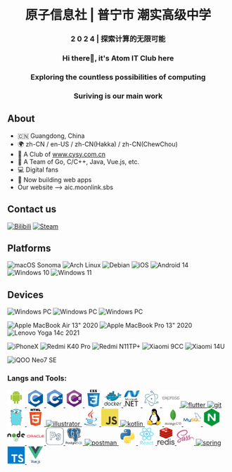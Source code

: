 
<h1 align = center> 原子信息社 | 普宁市 潮实高级中学</h1>
<h3 align="center">2 0 2 4  |  探索计算的无限可能</h3>

<h3 align="center">Hi there👋, it's Atom IT Club here</h3>
<h3 align="center">Exploring the countless possibilities of computing</h3>
<h3 align="center">Suriving is our main work</h3>

## About
- 🇨🇳 Guangdong, China
- 🌍 zh-CN / en-US / zh-CN(Hakka) / zh-CN(ChewChou)
- 📖 A Club of www.cysy.com.cn
- 🌱 A Team of Go, C/C++, Java, Vue.js, etc.
- 💻 Digital fans
- 🔨 Now building web apps
- Our website --> aic.moonlink.sbs

## Contact us
[![Bilibili](https://img.shields.io/badge/Bilibili-fb7299?logo=bilibili&logoColor=fff)](https://space.bilibili.com/3493095312197931)
[![Steam](https://img.shields.io/badge/Steam-14487b.svg?logo=steam&logoColor=white)](https://steamcommunity.com/id/sye_rain/)


## Platforms
![macOS Sonoma](https://img.shields.io/badge/MacOS%20Sonoma-a2aaad?logo=apple&logoColor=F0F0F0)
![Arch Linux](https://img.shields.io/badge/Arch%20Linux-3EA5D9?logo=archlinux&logoColor=fff)
![Debian](https://img.shields.io/badge/Debian%20-A81D33?logo=debian&logoColor=fff)
![iOS](https://img.shields.io/badge/iOS-000000?logo=apple&logoColor=ffffff)
![Android 14](https://img.shields.io/badge/Android%2014-3DDC84?logo=android&logoColor=white)
![Windows 10](https://custom-icon-badges.demolab.com/badge/Windows%2010-0078D6?logo=windows11&logoColor=white)
![Windows 11](https://custom-icon-badges.demolab.com/badge/Windows%2011-0078D6?logo=windows11&logoColor=white)

## Devices
![Windows PC](https://custom-icon-badges.demolab.com/badge/Windows%20PC%209900K-0078D6?logo=windows11&logoColor=white)
![Windows PC](https://custom-icon-badges.demolab.com/badge/Windows%20PC%2012600K-0078D6?logo=windows11&logoColor=white)
![Windows PC](https://custom-icon-badges.demolab.com/badge/Windows%20PC%209600K-0078D6?logo=windows11&logoColor=white)

![Apple MacBook Air 13" 2020](https://img.shields.io/badge/MacBook%20Air%2013%22%202020%20M1-a2aaad?style=flat-square&logo=apple&logoColor=ffffff)
![Apple MacBook Pro 13" 2020](https://img.shields.io/badge/MacBook%20Pro%2013%22%202020-a2aaad?style=flat-square&logo=apple&logoColor=ffffff)
![Lenovo Yoga 14c 2021](https://img.shields.io/badge/Lenovo%20Yoga%2014c%202021-e2231a?style=flat-square&logo=lenovo&logoColor=ffffff)

![iPhoneX](https://img.shields.io/badge/iPhone%20X-000000?logo=apple&logoColor=ffffff)
![Redmi K40 Pro](https://img.shields.io/badge/Redmi%20K40%20Pro-ff6900?style=flat-square&logo=xiaomi&logoColor=ffffff)
![Redmi N11TP+](https://img.shields.io/badge/Redmi%20N11TP+-ff6900?style=flat-square&logo=xiaomi&logoColor=ffffff)
![Xiaomi 9CC](https://img.shields.io/badge/Xiaomi%209CC-ff6900?style=flat-square&logo=xiaomi&logoColor=ffffff)
![Xiaomi 14U](https://img.shields.io/badge/Xiaomi%2014U-ff6900?style=flat-square&logo=xiaomi&logoColor=ffffff)

![iQOO Neo7 SE](https://img.shields.io/badge/iQOO%20Neo7%20SE-3498DB?style=flat-square&logo=vivo&logoColor=ffffff)

<h3 align="left">Langs and Tools:</h3>


<p align="left"> 
  <a href="https://developer.android.com" target="_blank" rel="noreferrer"> <img src="https://raw.githubusercontent.com/devicons/devicon/master/icons/android/android-original-wordmark.svg" alt="android" width="40" height="40"/> </a> 
  <a href="https://www.cprogramming.com/" target="_blank" rel="noreferrer"> <img src="https://raw.githubusercontent.com/devicons/devicon/master/icons/c/c-original.svg" alt="c" width="40" height="40"/> </a>
  <a href="https://www.w3schools.com/cpp/" target="_blank" rel="noreferrer"> <img src="https://raw.githubusercontent.com/devicons/devicon/master/icons/cplusplus/cplusplus-original.svg" alt="cplusplus" width="40" height="40"/> </a>
  <a href="https://www.w3schools.com/cs/" target="_blank" rel="noreferrer"> <img src="https://raw.githubusercontent.com/devicons/devicon/master/icons/csharp/csharp-original.svg" alt="csharp" width="40" height="40"/> </a>
  <a href="https://www.w3schools.com/css/" target="_blank" rel="noreferrer"> <img src="https://raw.githubusercontent.com/devicons/devicon/master/icons/css3/css3-original-wordmark.svg" alt="css3" width="40" height="40"/> </a> 
  <a href="https://www.docker.com/" target="_blank" rel="noreferrer"> <img src="https://raw.githubusercontent.com/devicons/devicon/master/icons/docker/docker-original-wordmark.svg" alt="docker" width="40" height="40"/> </a>
  <a href="https://dotnet.microsoft.com/" target="_blank" rel="noreferrer"> <img src="https://raw.githubusercontent.com/devicons/devicon/master/icons/dot-net/dot-net-original-wordmark.svg" alt="dotnet" width="40" height="40"/> </a>
  <a href="https://www.electronjs.org" target="_blank" rel="noreferrer"> <img src="https://raw.githubusercontent.com/devicons/devicon/master/icons/electron/electron-original.svg" alt="electron" width="40" height="40"/> </a>
  <a href="https://expressjs.com" target="_blank" rel="noreferrer"> <img src="https://raw.githubusercontent.com/devicons/devicon/master/icons/express/express-original-wordmark.svg" alt="express" width="40" height="40"/> </a> 
  <a href="https://flutter.dev" target="_blank" rel="noreferrer"> <img src="https://www.vectorlogo.zone/logos/flutterio/flutterio-icon.svg" alt="flutter" width="40" height="40"/> </a> 
  <a href="https://git-scm.com/" target="_blank" rel="noreferrer"> <img src="https://www.vectorlogo.zone/logos/git-scm/git-scm-icon.svg" alt="git" width="40" height="40"/> </a>
  <a href="https://golang.org" target="_blank" rel="noreferrer"> <img src="https://raw.githubusercontent.com/devicons/devicon/master/icons/go/go-original.svg" alt="go" width="40" height="40"/> </a>
  <a href="https://www.w3.org/html/" target="_blank" rel="noreferrer"> <img src="https://raw.githubusercontent.com/devicons/devicon/master/icons/html5/html5-original-wordmark.svg" alt="html5" width="40" height="40"/> </a> 
  <a href="https://www.adobe.com/in/products/illustrator.html" target="_blank" rel="noreferrer"> <img src="https://www.vectorlogo.zone/logos/adobe_illustrator/adobe_illustrator-icon.svg" alt="illustrator" width="40" height="40"/> </a>
  <a href="https://www.java.com" target="_blank" rel="noreferrer"> <img src="https://raw.githubusercontent.com/devicons/devicon/master/icons/java/java-original.svg" alt="java" width="40" height="40"/> </a>
  <a href="https://developer.mozilla.org/en-US/docs/Web/JavaScript" target="_blank" rel="noreferrer"> <img src="https://raw.githubusercontent.com/devicons/devicon/master/icons/javascript/javascript-original.svg" alt="javascript" width="40" height="40"/> </a> 
  <a href="https://kotlinlang.org" target="_blank" rel="noreferrer"> <img src="https://www.vectorlogo.zone/logos/kotlinlang/kotlinlang-icon.svg" alt="kotlin" width="40" height="40"/> </a>
  <a href="https://www.linux.org/" target="_blank" rel="noreferrer"> <img src="https://raw.githubusercontent.com/devicons/devicon/master/icons/linux/linux-original.svg" alt="linux" width="40" height="40"/> </a> 
  <a href="https://www.mongodb.com/" target="_blank" rel="noreferrer"> <img src="https://raw.githubusercontent.com/devicons/devicon/master/icons/mongodb/mongodb-original-wordmark.svg" alt="mongodb" width="40" height="40"/> </a> 
  <a href="https://www.mysql.com/" target="_blank" rel="noreferrer"> <img src="https://raw.githubusercontent.com/devicons/devicon/master/icons/mysql/mysql-original-wordmark.svg" alt="mysql" width="40" height="40"/> </a> 
  <a href="https://www.nginx.com" target="_blank" rel="noreferrer"> <img src="https://raw.githubusercontent.com/devicons/devicon/master/icons/nginx/nginx-original.svg" alt="nginx" width="40" height="40"/> </a>
  <a href="https://nodejs.org" target="_blank" rel="noreferrer"> <img src="https://raw.githubusercontent.com/devicons/devicon/master/icons/nodejs/nodejs-original-wordmark.svg" alt="nodejs" width="40" height="40"/> </a> 
  <a href="https://www.oracle.com/" target="_blank" rel="noreferrer"> <img src="https://raw.githubusercontent.com/devicons/devicon/master/icons/oracle/oracle-original.svg" alt="oracle" width="40" height="40"/> </a>
  <a href="https://www.photoshop.com/en" target="_blank" rel="noreferrer"> <img src="https://raw.githubusercontent.com/devicons/devicon/master/icons/photoshop/photoshop-line.svg" alt="photoshop" width="40" height="40"/> </a>
  <a href="https://www.postgresql.org" target="_blank" rel="noreferrer"> <img src="https://raw.githubusercontent.com/devicons/devicon/master/icons/postgresql/postgresql-original-wordmark.svg" alt="postgresql" width="40" height="40"/> </a> 
  <a href="https://postman.com" target="_blank" rel="noreferrer"> <img src="https://www.vectorlogo.zone/logos/getpostman/getpostman-icon.svg" alt="postman" width="40" height="40"/> </a> 
  <a href="https://www.python.org" target="_blank" rel="noreferrer"> <img src="https://raw.githubusercontent.com/devicons/devicon/master/icons/python/python-original.svg" alt="python" width="40" height="40"/> </a>
  <a href="https://reactjs.org/" target="_blank" rel="noreferrer"> <img src="https://raw.githubusercontent.com/devicons/devicon/master/icons/react/react-original-wordmark.svg" alt="react" width="40" height="40"/> </a>
  <a href="https://redis.io" target="_blank" rel="noreferrer"> <img src="https://raw.githubusercontent.com/devicons/devicon/master/icons/redis/redis-original-wordmark.svg" alt="redis" width="40" height="40"/> </a> 
  <a href="https://sass-lang.com" target="_blank" rel="noreferrer"> <img src="https://raw.githubusercontent.com/devicons/devicon/master/icons/sass/sass-original.svg" alt="sass" width="40" height="40"/> </a>
  <a href="https://spring.io/" target="_blank" rel="noreferrer"> <img src="https://www.vectorlogo.zone/logos/springio/springio-icon.svg" alt="spring" width="40" height="40"/> </a> 
  <a href="https://www.typescriptlang.org/" target="_blank" rel="noreferrer"> <img src="https://raw.githubusercontent.com/devicons/devicon/master/icons/typescript/typescript-original.svg" alt="typescript" width="40" height="40"/> </a> 
  <a href="https://vuejs.org/" target="_blank" rel="noreferrer"> <img src="https://raw.githubusercontent.com/devicons/devicon/master/icons/vuejs/vuejs-original-wordmark.svg" alt="vuejs" width="40" height="40"/> </a>
</p>
